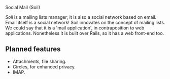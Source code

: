 Social Mail (Soil)

*Soil* is a mailing lists manager; it is also a social network based on email. Email itself is a social network! Soil innovates on the concept of mailing lists. We could say that it is a 'mail application', in contraposition to web applications. Nonetheless it is built over Rails, so it has a web front-end too.

Planned features
----------------
* Attachments, file sharing.
* Circles, for enhanced privacy.
* IMAP.


